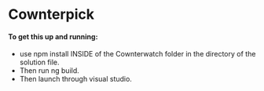 ﻿# Cownterpick

#### To get this up and running: 
* use npm install INSIDE of the Cownterwatch folder in the directory of the solution file. 
* Then run ng build. 
* Then launch through visual studio.
